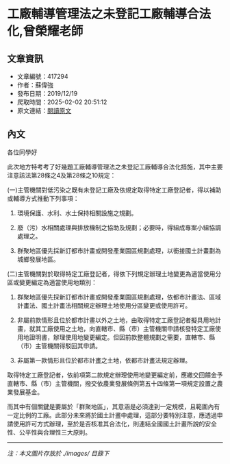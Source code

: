 # 工廠輔導管理法之未登記工廠輔導合法化,曾榮耀老師

## 文章資訊
- 文章編號：417294
- 作者：蘇偉強
- 發布日期：2019/12/19
- 爬取時間：2025-02-02 20:51:12
- 原文連結：[閱讀原文](https://real-estate.get.com.tw/Columns/detail.aspx?no=417294)

## 內文
各位同學好

此次地方特考考了好幾題工廠輔導管理法之未登記工廠輔導合法化措施，其中主要注意該法第28條之4及第28條之10規定：

(一)主管機關對低污染之既有未登記工廠及依規定取得特定工廠登記者，得以補助或輔導方式推動下列事項：

1. 環境保護、水利、水土保持相關設施之規劃。

2. 廢（污）水相關處理與排放機制之協助及規劃；必要時，得組成專案小組協調處理之。

3. 群聚地區優先採新訂都市計畫或開發產業園區規劃處理，以銜接國土計畫劃為城鄉發展地區。

(二)主管機關對於取得特定工廠登記者，得依下列規定辦理土地變更為適當使用分區或變更編定為適當使用地類別：

1. 群聚地區優先採新訂都市計畫或開發產業園區規劃處理，依都市計畫法、區域計畫法、國土計畫法相關規定辦理土地使用分區變更或使用許可。

2. 非屬前款情形且位於都市計畫以外之土地，由取得特定工廠登記者擬具用地計畫，就其工廠使用之土地，向直轄市、縣（市）主管機關申請核發特定工廠使用地證明書，辦理使用地變更編定。但因前款整體規劃之需要，直轄市、縣（市）主管機關得駁回其申請。

3. 非屬第一款情形且位於都市計畫之土地，依都市計畫法規定辦理。

取得特定工廠登記者，依前項第二款規定辦理使用地變更編定前，應繳交回饋金予直轄市、縣（市）主管機關，撥交依農業發展條例第五十四條第一項規定設置之農業發展基金。

而其中有個關鍵是要屬於「群聚地區」，其意涵是必須達到一定規模，且範圍內有一定比例的工廠。此部分未來將於國土計畫中處理，這部分要特別注意，應透過申請使用許可方式辦理，至於是否核准其合法化，則連結全國國土計畫所說的安全性、公平性與合理性三大原則。

---
*注：本文圖片存放於 ./images/ 目錄下*

